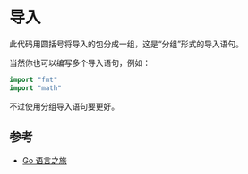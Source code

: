 # 导入

此代码用圆括号将导入的包分成一组，这是“分组”形式的导入语句。

当然你也可以编写多个导入语句，例如：

```go
import "fmt"
import "math"
```

不过使用分组导入语句要更好。

## 参考

- [Go 语言之旅](https://tour.go-zh.org/basics/2)
